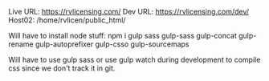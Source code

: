Live URL: https://rvlicensing.com/
Dev URL: https://rvlicensing.com/dev/
Host02: /home/rvlicen/public_html/

Will have to install node stuff:
npm i gulp sass gulp-sass gulp-concat gulp-rename gulp-autoprefixer gulp-csso gulp-sourcemaps



Will have to use gulp sass or use gulp watch during development to compile css since we don't track it in git.

